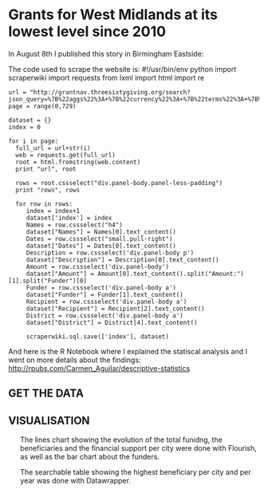 # Grants for West Midlands at its lowest level since 2010

In August 8th I published this story in Birmingham Eastside: 

The code used to scrape the website is:
    #!/usr/bin/env python
    import scraperwiki
    import requests
    from lxml import html
    import re

    url = "http://grantnav.threesixtygiving.org/search?json_query=%7B%22aggs%22%3A+%7B%22currency%22%3A+%7B%22terms%22%3A+%7B%22size%22%3A+3%2C+%22field%22%3A+%22currency%22%7D%7D%2C+%22recipientOrganization%22%3A+%7B%22terms%22%3A+%7B%22size%22%3A+3%2C+%22field%22%3A+%22recipientOrganization.id_and_name%22%7D%7D%2C+%22fundingOrganization%22%3A+%7B%22terms%22%3A+%7B%22size%22%3A+3%2C+%22field%22%3A+%22fundingOrganization.id_and_name%22%7D%7D%2C+%22recipientDistrictName%22%3A+%7B%22terms%22%3A+%7B%22size%22%3A+3%2C+%22field%22%3A+%22recipientDistrictName%22%7D%7D%2C+%22recipientRegionName%22%3A+%7B%22terms%22%3A+%7B%22size%22%3A+3%2C+%22field%22%3A+%22recipientRegionName%22%7D%7D%7D%2C+%22query%22%3A+%7B%22bool%22%3A+%7B%22must%22%3A+%7B%22query_string%22%3A+%7B%22query%22%3A+%22%2A%22%2C+%22default_field%22%3A+%22_all%22%7D%7D%2C+%22filter%22%3A+%5B%7B%22bool%22%3A+%7B%22should%22%3A+%5B%5D%7D%7D%2C+%7B%22bool%22%3A+%7B%22should%22%3A+%5B%5D%7D%7D%2C+%7B%22bool%22%3A+%7B%22must%22%3A+%7B%7D%2C+%22should%22%3A+%5B%5D%7D%7D%2C+%7B%22bool%22%3A+%7B%22must%22%3A+%7B%7D%2C+%22should%22%3A+%7B%22range%22%3A+%7B%22amountAwarded%22%3A+%7B%7D%7D%7D%7D%7D%2C+%7B%22bool%22%3A+%7B%22should%22%3A+%5B%7B%22range%22%3A+%7B%22awardDate%22%3A+%7B%22gte%22%3A+%222010%7C%7C%2Fy%22%2C+%22lte%22%3A+%222010%7C%7C%2Fy%22%2C+%22format%22%3A+%22year%22%7D%7D%7D%2C+%7B%22range%22%3A+%7B%22awardDate%22%3A+%7B%22gte%22%3A+%222011%7C%7C%2Fy%22%2C+%22lte%22%3A+%222011%7C%7C%2Fy%22%2C+%22format%22%3A+%22year%22%7D%7D%7D%2C+%7B%22range%22%3A+%7B%22awardDate%22%3A+%7B%22gte%22%3A+%222012%7C%7C%2Fy%22%2C+%22lte%22%3A+%222012%7C%7C%2Fy%22%2C+%22format%22%3A+%22year%22%7D%7D%7D%2C+%7B%22range%22%3A+%7B%22awardDate%22%3A+%7B%22gte%22%3A+%222013%7C%7C%2Fy%22%2C+%22lte%22%3A+%222013%7C%7C%2Fy%22%2C+%22format%22%3A+%22year%22%7D%7D%7D%2C+%7B%22range%22%3A+%7B%22awardDate%22%3A+%7B%22gte%22%3A+%222014%7C%7C%2Fy%22%2C+%22lte%22%3A+%222014%7C%7C%2Fy%22%2C+%22format%22%3A+%22year%22%7D%7D%7D%2C+%7B%22range%22%3A+%7B%22awardDate%22%3A+%7B%22gte%22%3A+%222015%7C%7C%2Fy%22%2C+%22lte%22%3A+%222015%7C%7C%2Fy%22%2C+%22format%22%3A+%22year%22%7D%7D%7D%2C+%7B%22range%22%3A+%7B%22awardDate%22%3A+%7B%22gte%22%3A+%222016%7C%7C%2Fy%22%2C+%22lte%22%3A+%222016%7C%7C%2Fy%22%2C+%22format%22%3A+%22year%22%7D%7D%7D%2C+%7B%22range%22%3A+%7B%22awardDate%22%3A+%7B%22gte%22%3A+%222017%7C%7C%2Fy%22%2C+%22lte%22%3A+%222017%7C%7C%2Fy%22%2C+%22format%22%3A+%22year%22%7D%7D%7D%2C+%7B%22range%22%3A+%7B%22awardDate%22%3A+%7B%22gte%22%3A+%222009%7C%7C%2Fy%22%2C+%22lte%22%3A+%222009%7C%7C%2Fy%22%2C+%22format%22%3A+%22year%22%7D%7D%7D%2C+%7B%22range%22%3A+%7B%22awardDate%22%3A+%7B%22gte%22%3A+%222008%7C%7C%2Fy%22%2C+%22lte%22%3A+%222008%7C%7C%2Fy%22%2C+%22format%22%3A+%22year%22%7D%7D%7D%5D%7D%7D%2C+%7B%22bool%22%3A+%7B%22should%22%3A+%5B%7B%22term%22%3A+%7B%22recipientRegionName%22%3A+%22West+Midlands%22%7D%7D%5D%7D%7D%2C+%7B%22bool%22%3A+%7B%22should%22%3A+%5B%5D%7D%7D%2C+%7B%22bool%22%3A+%7B%22should%22%3A+%5B%5D%7D%7D%5D%7D%7D%2C+%22sort%22%3A+%7B%22_score%22%3A+%7B%22order%22%3A+%22desc%22%7D%7D%2C+%22extra_context%22%3A+%7B%22amountAwardedFixed_facet_size%22%3A+3%2C+%22awardYear_facet_size%22%3A+50%7D%7D&page="
    page = range(0,729)

    dataset = {}
    index = 0

    for i in page:
      full_url = url+str(i)
      web = requests.get(full_url)
      root = html.fromstring(web.content)
      print "url", root

      rows = root.cssselect("div.panel-body.panel-less-padding")
      print "rows", rows
    
      for row in rows:
         index = index+1
         dataset['index'] = index
         Names = row.cssselect("h4")
         dataset["Names"] = Names[0].text_content()
         Dates = row.cssselect("small.pull-right")
         dataset["Dates"] = Dates[0].text_content()
         Description = row.cssselect('div.panel-body p')
         dataset["Description"] = Description[0].text_content()
         Amount = row.cssselect('div.panel-body')
         dataset["Amount"] = Amount[0].text_content().split("Amount:")[1].split("Funder")[0]
         Funder = row.cssselect('div.panel-body a')
         dataset["Funder"] = Funder[1].text_content()
         Recipient = row.cssselect('div.panel-body a')
         dataset["Recipient"] = Recipient[2].text_content()
         District = row.cssselect('div.panel-body a')
         dataset["District"] = District[4].text_content()

         scraperwiki.sql.save(['index'], dataset)

And here is the R Notebook where I explained the statiscal analysis and I went on more details about the findings: http://rpubs.com/Carmen_Aguilar/descriptive-statistics

## GET THE DATA

## VISUALISATION
<ul>The lines chart showing the evolution of the total funidng, the beneficiaries and the financial support per city were done with Flourish, as well as the bar chart about the funders.</ul>
<ul>The searchable table showing the highest beneficiary per city and per year was done with Datawrapper.</ul>
